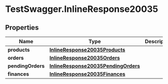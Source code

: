 # TestSwagger.InlineResponse20035

## Properties

Name | Type | Description | Notes
------------ | ------------- | ------------- | -------------
**products** | [**InlineResponse20035Products**](InlineResponse20035Products.md) |  | [optional] 
**orders** | [**InlineResponse20035Orders**](InlineResponse20035Orders.md) |  | [optional] 
**pendingOrders** | [**InlineResponse20035PendingOrders**](InlineResponse20035PendingOrders.md) |  | [optional] 
**finances** | [**InlineResponse20035Finances**](InlineResponse20035Finances.md) |  | [optional] 


